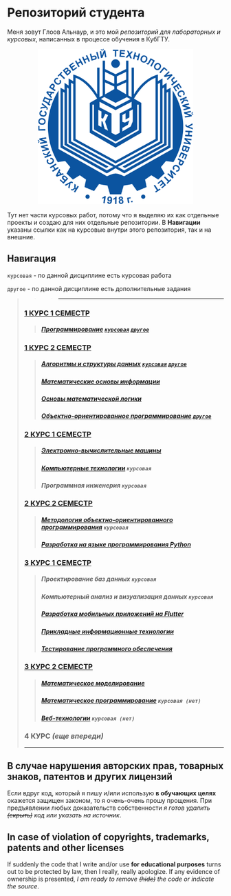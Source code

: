 # Репозиторий студента

Меня зовут Глоов Альнаур, и это мой _репозиторий для лабораторных и курсовых_, написанных в процессе обучения в КубГТУ.

<p align="center">
  <a href="https://kubstu.ru/">
    <img src="kubstu.png" alt="КубГТУ" height="360">
  </a>
</p>

Тут нет части курсовых работ, потому что я выделяю их как отдельные проекты и создаю для них отдельные репозитории.
В **Навигации** указаны ссылки как на курсовые внутри этого репозитория, так и на внешние.

## Навигация


`курсовая` - по данной дисциплине есть курсовая работа

`другое` - по данной дисциплине есть дополнительные задания

>>> ---
> ### [1 КУРС 1 СЕМЕСТР](s1)
>> ##### [Программирование](s1/prog) [`курсовая`](s1/prog/cw) [`другое`](s1/prog/other)
> ### [1 КУРС 2 СЕМЕСТР](s2)
>> ##### [Алгоритмы и структуры данных](s2/asd) [`курсовая`](s2/asd/cw) [`другое`](s2/asd/other)
>> ##### [Математические основы информации](s2/moi/lw)
>> ##### [Основы математической логики](s2/oml/lw)
>> ##### [Объектно-ориентированное программирование](s2/oop) [`другое`](s2/oop/other)
> ### [2 КУРС 1 СЕМЕСТР](s3)
>> ##### [Электронно-вычислительные машины](s3/evm/lw)
>> ##### [Компьютерные технологии](s3/kt) `курсовая`
>> ##### Программная инженерия `курсовая`
> ### [2 КУРС 2 СЕМЕСТР](s4)
>> ##### [Методология объектно-ориентированного программирования](s4/moop/lw) `курсовая`
>> ##### [Разработка на языке программирования Python](s4/py/lw)
> ### [3 КУРС 1 СЕМЕСТР](s5)
>> ##### Проектирование баз данных `курсовая`
>> ##### Компьютерный анализ и визуализация данных `курсовая`
>> ##### [Разработка мобильных приложений на Flutter](s5/md/lw)
>> ##### [Прикладные информационные технологии](s5/pit/lw)
>> ##### [Тестирование программного обеспечения](s5/tpo/lw)
> ### [3 КУРС 2 СЕМЕСТР](s6)
>> ##### [Математическое моделирование](s6/mm/lw)
>> ##### [Математическое программирование](s6/mp/lw) `курсовая (нет)`
>> ##### [Веб-технологии](s6/web/lw) `курсовая (нет)`
> ### 4 КУРС _(еще впереди)_
>---

## В случае нарушения авторских прав, товарных знаков, патентов и других лицензий

Если вдруг код, который я пишу и/или использую **в обучающих целях** окажется защищен законом, то я очень-очень прошу прощения.
При предъявлении любых доказательств собственности _я готов удалить ~~(скрыть)~~ код или указать на источник_.

## In case of violation of copyrights, trademarks, patents and other licenses

If suddenly the code that I write and/or use **for educational purposes** turns out to be protected by law, then I really, really apologize.
If any evidence of ownership is presented, _I am ready to remove ~~(hide)~~ the code or indicate the source_.
